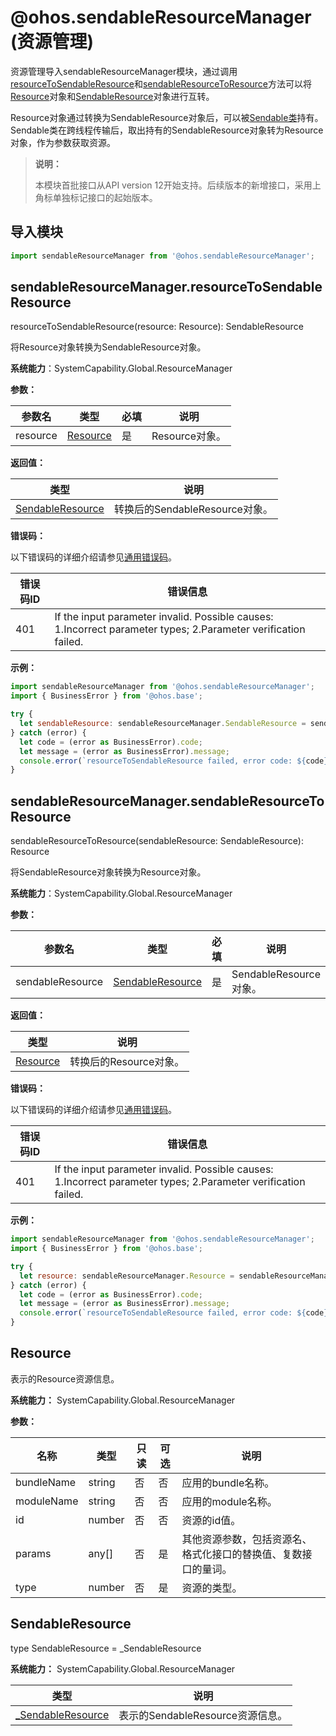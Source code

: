 # @ohos.sendableResourceManager (资源管理)

资源管理导入sendableResourceManager模块，通过调用[resourceToSendableResource](#sendableresourcemanagerresourcetosendableresource)和[sendableResourceToResource](#sendableresourcemanagersendableresourcetoresource)方法可以将[Resource](#resource)对象和[SendableResource](#sendableresource)对象进行互转。

Resource对象通过转换为SendableResource对象后，可以被[Sendable类](../../arkts-utils/arkts-sendable.md)持有。Sendable类在跨线程传输后，取出持有的SendableResource对象转为Resource对象，作为参数获取资源。

> **说明：**
>
> 本模块首批接口从API version 12开始支持。后续版本的新增接口，采用上角标单独标记接口的起始版本。

## 导入模块

```js
import sendableResourceManager from '@ohos.sendableResourceManager';
```

## sendableResourceManager.resourceToSendableResource

resourceToSendableResource(resource: Resource): SendableResource

将Resource对象转换为SendableResource对象。

**系统能力**：SystemCapability.Global.ResourceManager

**参数：** 

| 参数名      | 类型                                       | 必填   | 说明                            |
| -------- | ---------------------------------------- | ---- | ----------------------------- |
| resource | [Resource](#resource) | 是    | Resource对象。 |

**返回值：**

| 类型     | 说明          |
| ------ | ---------------------------- |
| [SendableResource](#sendableresource)  | 转换后的SendableResource对象。 |

**错误码：**

以下错误码的详细介绍请参见[通用错误码](../errorcode-universal.md)。

| 错误码ID | 错误信息 |
| -------- | ---------------------------------------- |
| 401 | If the input parameter invalid. Possible causes: 1.Incorrect parameter types; 2.Parameter verification failed.                 |

**示例：** 
  ```js
import sendableResourceManager from '@ohos.sendableResourceManager';
import { BusinessError } from '@ohos.base';

try {
    let sendableResource: sendableResourceManager.SendableResource = sendableResourceManager.resourceToSendableResource($r('app.string.test'));
} catch (error) {
    let code = (error as BusinessError).code;
    let message = (error as BusinessError).message;
    console.error(`resourceToSendableResource failed, error code: ${code}, message: ${message}.`);
}
  ```

## sendableResourceManager.sendableResourceToResource

sendableResourceToResource(sendableResource: SendableResource): Resource

将SendableResource对象转换为Resource对象。

**系统能力**：SystemCapability.Global.ResourceManager

**参数：** 

| 参数名      | 类型                                       | 必填   | 说明                            |
| -------- | ---------------------------------------- | ---- | ----------------------------- |
| sendableResource | [SendableResource](#sendableresource) | 是    | SendableResource对象。 |

**返回值：**

| 类型     | 说明          |
| ------ | ---------------------------- |
| [Resource](#resource) | 转换后的Resource对象。 |

**错误码：**

以下错误码的详细介绍请参见[通用错误码](../errorcode-universal.md)。

| 错误码ID | 错误信息 |
| -------- | ---------------------------------------- |
| 401 | If the input parameter invalid. Possible causes: 1.Incorrect parameter types; 2.Parameter verification failed.                 |

**示例：** 
  ```js
import sendableResourceManager from '@ohos.sendableResourceManager';
import { BusinessError } from '@ohos.base';

try {
    let resource: sendableResourceManager.Resource = sendableResourceManager.sendableResourceToResource(sendableResourceManager.resourceToSendableResource($r('app.string.test')));
} catch (error) {
    let code = (error as BusinessError).code;
    let message = (error as BusinessError).message;
    console.error(`resourceToSendableResource failed, error code: ${code}, message: ${message}.`);
}
  ```

## Resource

表示的Resource资源信息。

**系统能力：** SystemCapability.Global.ResourceManager

**参数：**

| 名称         | 类型     | 只读   | 可选  |说明          |
| ---------- | ------ | ----- | ----  | ---------------|
| bundleName | string | 否    | 否 | 应用的bundle名称。 |
| moduleName | string | 否    | 否 | 应用的module名称。 |
| id         | number | 否    | 否 | 资源的id值。      |
| params     | any[] | 否    | 是 | 其他资源参数，包括资源名、格式化接口的替换值、复数接口的量词。      |
| type       | number | 否    | 是 | 资源的类型。      |

## SendableResource

type SendableResource = _SendableResource

**系统能力：** SystemCapability.Global.ResourceManager

| 类型         | 说明     |
| ---------- | ------ | 
| [_SendableResource](js-apis-sendableResource.md#sendableresource-1)|表示的SendableResource资源信息。|

